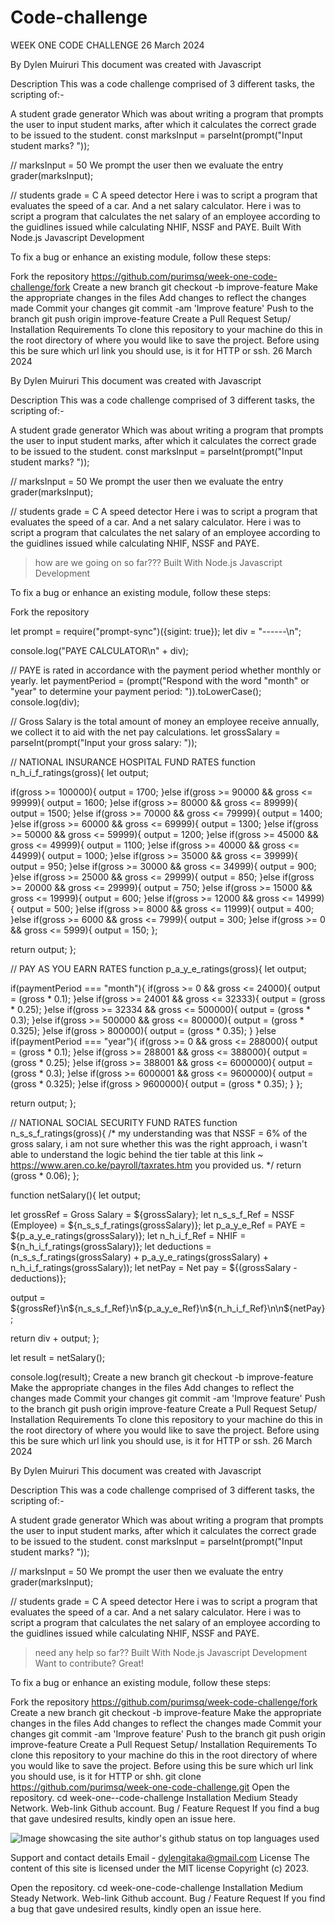 # Code-challenge
WEEK ONE CODE CHALLENGE
26 March 2024

By Dylen Muiruri
This document was created with Javascript

Description
This was a code challenge comprised of 3 different tasks, the scripting of:-

A student grade generator
Which was about writing a program that prompts the user to input student marks, after which it calculates the correct grade to be issued to the student. 
const marksInput = parseInt(prompt("Input student marks? "));

// marksInput = 50
We prompt the user then we evaluate the entry
grader(marksInput);

// students grade = C
A speed detector
Here i was to script a program that evaluates the speed of a car.
And a net salary calculator.
Here i was to script a program that calculates the net salary of an employee according to the guidlines issued while calculating NHIF, NSSF and PAYE.
Built With
Node.js
Javascript
Development

To fix a bug or enhance an existing module, follow these steps:

Fork the repository
 https://github.com/purimsq/week-one-code-challenge/fork
Create a new branch
 git checkout -b improve-feature
Make the appropriate changes in the files
Add changes to reflect the changes made
Commit your changes
 git commit -am 'Improve feature'
Push to the branch
 git push origin improve-feature
Create a Pull Request
Setup/ Installation Requirements
To clone this repository to your machine do this in the root directory of where you would like to save the project. Before using this be sure which url link you should use, is it for HTTP or ssh.
  26 March 2024

By Dylen Muiruri
This document was created with Javascript

Description
This was a code challenge comprised of 3 different tasks, the scripting of:-

A student grade generator
Which was about writing a program that prompts the user to input student marks, after which it calculates the correct grade to be issued to the student. 
const marksInput = parseInt(prompt("Input student marks? "));

// marksInput = 50
We prompt the user then we evaluate the entry
grader(marksInput);

// students grade = C
A speed detector
Here i was to script a program that evaluates the speed of a car.
And a net salary calculator.
Here i was to script a program that calculates the net salary of an employee according to the guidlines issued while calculating NHIF, NSSF and PAYE.
>how are we going on so far???
Built With
Node.js
Javascript
Development

To fix a bug or enhance an existing module, follow these steps:

Fork the repository
 
let prompt = require("prompt-sync")({sigint: true});
let div = "------\n";

console.log("PAYE CALCULATOR\n" + div);

// PAYE is rated in accordance with the payment period whether monthly or yearly.
let paymentPeriod = (prompt("Respond with the word \"month\" or \"year\" to determine your payment period: ")).toLowerCase();
console.log(div);

// Gross Salary is the total amount of money an employee receive annually, we collect it to aid with the net pay calculations.
let grossSalary = parseInt(prompt("Input your gross salary: "));

// NATIONAL INSURANCE HOSPITAL FUND RATES
function n_h_i_f_ratings(gross){
  let output;

  if(gross >= 100000){
    output = 1700;
  }else if(gross >= 90000 && gross <= 99999){
    output = 1600;
  }else if(gross >= 80000 && gross <= 89999){
    output = 1500;
  }else if(gross >= 70000 && gross <= 79999){
    output = 1400;
  }else if(gross >= 60000 && gross <= 69999){
    output = 1300;
  }else if(gross >= 50000 && gross <= 59999){
    output = 1200;
  }else if(gross >= 45000 && gross <= 49999){
    output = 1100;
  }else if(gross >= 40000 && gross <= 44999){
    output = 1000;
  }else if(gross >= 35000 && gross <= 39999){
    output = 950;
  }else if(gross >= 30000 && gross <= 34999){
    output = 900;
  }else if(gross >= 25000 && gross <= 29999){
    output = 850;
  }else if(gross >= 20000 && gross <= 29999){
    output = 750;
  }else if(gross >= 15000 && gross <= 19999){
    output = 600;
  }else if(gross >= 12000 && gross <= 14999){
    output = 500;
  }else if(gross >= 8000 && gross <= 11999){
    output = 400;
  }else if(gross >= 6000 && gross <= 7999){
    output = 300;
  }else if(gross >= 0 && gross <= 5999){
    output = 150;
  };

  return output;
};

// PAY AS YOU EARN RATES
function p_a_y_e_ratings(gross){
  let output;

  if(paymentPeriod === "month"){
    if(gross >= 0 && gross <= 24000){
      output = (gross * 0.1);
    }else if(gross >= 24001 && gross <= 32333){
      output = (gross * 0.25);
    }else if(gross >= 32334 && gross <= 500000){
      output = (gross * 0.3);
    }else if(gross >= 500000 && gross <= 800000){
      output = (gross * 0.325);
    }else if(gross > 800000){
      output = (gross * 0.35);
    }
  }else if(paymentPeriod === "year"){
    if(gross >= 0 && gross <= 288000){
      output = (gross * 0.1);
    }else if(gross >= 288001 && gross <= 388000){
      output = (gross * 0.25);
    }else if(gross >= 388001 && gross <= 6000000){
      output = (gross * 0.3);
    }else if(gross >= 6000001 && gross <= 9600000){
      output = (gross * 0.325);
    }else if(gross > 9600000){
      output = (gross * 0.35);
    }
  };

  return output;
};

// NATIONAL SOCIAL SECURITY FUND RATES
function n_s_s_f_ratings(gross){
  /*
  my understanding was that NSSF = 6% of the gross salary, i am not sure whether this was the right approach, i wasn't able to understand the logic behind the tier table at this link ~ https://www.aren.co.ke/payroll/taxrates.htm you provided us.
  */
  return (gross * 0.06);
};

function netSalary(){
  let output;

  let grossRef = Gross Salary = ${grossSalary};
  let n_s_s_f_Ref = NSSF (Employee) = ${n_s_s_f_ratings(grossSalary)};
  let p_a_y_e_Ref = PAYE = ${p_a_y_e_ratings(grossSalary)};
  let n_h_i_f_Ref = NHIF = ${n_h_i_f_ratings(grossSalary)};
  let deductions = (n_s_s_f_ratings(grossSalary) + p_a_y_e_ratings(grossSalary) + n_h_i_f_ratings(grossSalary));
  let netPay = Net pay = ${(grossSalary - deductions)};

  output = ${grossRef}\n${n_s_s_f_Ref}\n${p_a_y_e_Ref}\n${n_h_i_f_Ref}\n\n${netPay};

  return div + output;
};

let result = netSalary();

console.log(result);
Create a new branch
 git checkout -b improve-feature
Make the appropriate changes in the files
Add changes to reflect the changes made
Commit your changes
 git commit -am 'Improve feature'
Push to the branch
 git push origin improve-feature
Create a Pull Request
Setup/ Installation Requirements
To clone this repository to your machine do this in the root directory of where you would like to save the project. Before using this be sure which url link you should use, is it for HTTP or ssh.
26 March 2024

By Dylen Muiruri
This document was created with Javascript

Description
This was a code challenge comprised of 3 different tasks, the scripting of:-

A student grade generator
Which was about writing a program that prompts the user to input student marks, after which it calculates the correct grade to be issued to the student. 
const marksInput = parseInt(prompt("Input student marks? "));

// marksInput = 50
We prompt the user then we evaluate the entry
grader(marksInput);

// students grade = C
A speed detector
Here i was to script a program that evaluates the speed of a car.
And a net salary calculator.
Here i was to script a program that calculates the net salary of an employee according to the guidlines issued while calculating NHIF, NSSF and PAYE.
>need any help so far??
Built With
Node.js
Javascript
Development
Want to contribute? Great!

To fix a bug or enhance an existing module, follow these steps:

Fork the repository
 https://github.com/purimsq/week-code-challenge/fork
Create a new branch
 git checkout -b improve-feature
Make the appropriate changes in the files
Add changes to reflect the changes made
Commit your changes
 git commit -am 'Improve feature'
Push to the branch
 git push origin improve-feature
Create a Pull Request
Setup/ Installation Requirements
To clone this repository to your machine do this in the root directory of where you would like to save the project. Before using this be sure which url link you should use, is it for HTTP or shh.
  git clone https://github.com/purimsq/week-one-code-challenge.git
Open the repository.
  cd week-one--code-challenge
Installation Medium
Steady Network.
Web-link
Github account.
Bug / Feature Request
If you find a bug that gave undesired results, kindly open an issue here.
<br>

<p><img align="center" src="https://github-readme-stats.vercel.app/api/top-langs?username=keithowino&show_icons=true&locale=en&layout=compact" alt="Image showcasing the site author's github status on top languages used" /></p>


Support and contact details
Email - dylengitaka@gmail.com
License
The content of this site is licensed under the MIT license
Copyright (c) 2023.


Open the repository.
  cd week-one-code-challenge
Installation Medium
Steady Network.
Web-link
Github account.
Bug / Feature Request
If you find a bug that gave undesired results, kindly open an issue here.
<br>